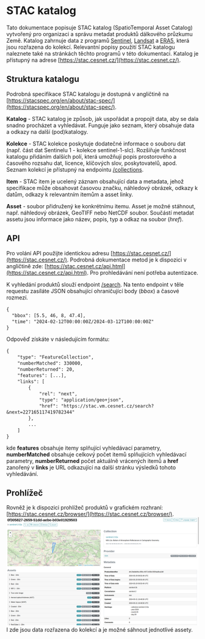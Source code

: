 # STAC katalog
Tato dokumentace popisuje STAC katalog (SpatioTemporal Asset Catalog) vytvořený pro organizaci a správu metadat produktů
dálkového průzkumu Země. Katalog zahrnuje data z programů [Sentinel](./sentinel.md), [Landsat](./landsat.md) a [ERA5](./era5.md),
která jsou rozřazena do kolekcí.
Relevantní popisy použití STAC katalogu naleznete také na stránkách těchto programů v této dokumentaci.
Katalog je přístupný na adrese [https://stac.cesnet.cz/](https://stac.cesnet.cz/).

## Struktura katalogu
Podrobná specifikace STAC katalogu je dostupná v angličtině na [https://stacspec.org/en/about/stac-spec/](https://stacspec.org/en/about/stac-spec/). 

**Katalog** - STAC katalog je způsob, jak uspořádat a propojit data, aby se dala snadno procházet a vyhledávat. 
Funguje jako seznam, který obsahuje data a odkazy na další (pod)katalogy.

**Kolekce** - STAC kolekce poskytuje dodatečné informace o souboru dat (např. část dat Sentinelu 1 - kolekce sentinel-1-slc).
Rozšiřuje funkčnost katalogu přidáním dalších polí, která umožňují popis prostorového a časového rozsahu dat,
licence, klíčových slov, poskytovatelů, apod. Seznam kolekcí je přístupný na endpointu [/collections](https://stac.vm.cesnet.cz/collections).

**Item** - STAC item je ucelený záznam obsahující data a metadata, jehož specifikace může obsahovat časovou značku, náhledový obrázek,
odkazy k datům, odkazy k relevantním itemům a asset linky.

**Asset** - soubor přidružený ke konkrétnímu itemu. Asset je možné stáhnout, např.
náhledový obrázek, GeoTIFF nebo NetCDF soubor. Součástí metadat assetu jsou informace jako název, popis, typ a odkaz na soubor (_href_).

## API
Pro volání API použijte identickou adresu [https://stac.cesnet.cz/](https://stac.cesnet.cz/).
Podrobná dokumentace metod je k dispozici v angličtině zde: [https://stac.cesnet.cz/api.html](https://stac.cesnet.cz/api.html).
Pro prohledávání není potřeba autentizace.

K vyhledání produktů slouží endpoint [/search](https://stac.cesnet.cz/search).
Na tento endpoint v těle requestu zasíláte JSON obsahující ohraničující body (_bbox_) a časové rozmezí.

```
{
  "bbox": [5.5, 46, 8, 47.4], 
  "time": "2024-02-12T00:00:00Z/2024-03-12T100:00:00Z"
}
```

Odpověď získáte v následujícím formátu:

```
{
    "type": "FeatureCollection",
    "numberMatched": 330000,
    "numberReturned": 20,
    "features": [...],
    "links": [
        {
            "rel": "next",
            "type": "application/geo+json",
            "href": "https://stac.vm.cesnet.cz/search?&next=227165117419782344"
        },
        ...
    ]
}
```
kde **features** obsahuje itemy splňující vyhledávací parametry, **numberMatched** obsahuje celkový počet itemů splňujících
vyhledávací parametry, **numberReturned** počet aktuálně vrácených itemů a **href** zanořený v **links** je URL odkazující na další
stránku výsledků tohoto vyhledávání.


## Prohlížeč
Rovněž je k dispozici prohlížeč produktů v grafickém rozhraní: [https://stac.cesnet.cz/browser/](https://stac.cesnet.cz/browser/).
![stac_browser.png](stac_browser.png)
I zde jsou data rozřazena do kolekcí a je možné sáhnout jednotlivé assety.
